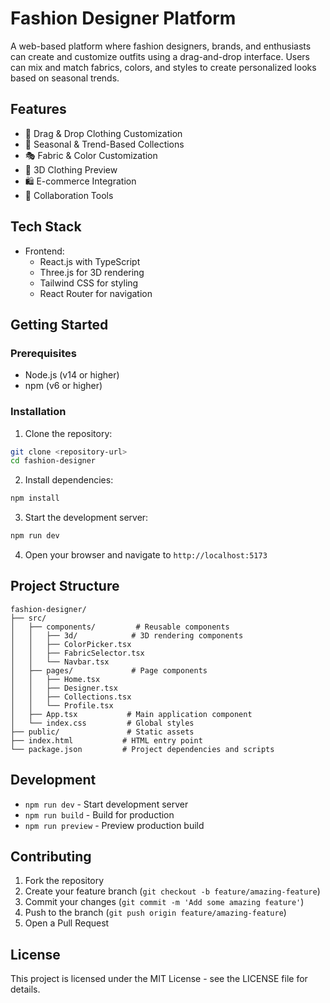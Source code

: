 # Fashion Designer Platform

A web-based platform where fashion designers, brands, and enthusiasts can create and customize outfits using a drag-and-drop interface. Users can mix and match fabrics, colors, and styles to create personalized looks based on seasonal trends.

## Features

- 🎨 Drag & Drop Clothing Customization
- 🌟 Seasonal & Trend-Based Collections
- 🎭 Fabric & Color Customization
- 📐 3D Clothing Preview
- 🛍️ E-commerce Integration
- 👥 Collaboration Tools

## Tech Stack

- Frontend:
  - React.js with TypeScript
  - Three.js for 3D rendering
  - Tailwind CSS for styling
  - React Router for navigation

## Getting Started

### Prerequisites

- Node.js (v14 or higher)
- npm (v6 or higher)

### Installation

1. Clone the repository:
```bash
git clone <repository-url>
cd fashion-designer
```

2. Install dependencies:
```bash
npm install
```

3. Start the development server:
```bash
npm run dev
```

4. Open your browser and navigate to `http://localhost:5173`

## Project Structure

```
fashion-designer/
├── src/
│   ├── components/         # Reusable components
│   │   ├── 3d/            # 3D rendering components
│   │   ├── ColorPicker.tsx
│   │   ├── FabricSelector.tsx
│   │   └── Navbar.tsx
│   ├── pages/             # Page components
│   │   ├── Home.tsx
│   │   ├── Designer.tsx
│   │   ├── Collections.tsx
│   │   └── Profile.tsx
│   ├── App.tsx           # Main application component
│   └── index.css         # Global styles
├── public/               # Static assets
├── index.html           # HTML entry point
└── package.json         # Project dependencies and scripts
```

## Development

- `npm run dev` - Start development server
- `npm run build` - Build for production
- `npm run preview` - Preview production build

## Contributing

1. Fork the repository
2. Create your feature branch (`git checkout -b feature/amazing-feature`)
3. Commit your changes (`git commit -m 'Add some amazing feature'`)
4. Push to the branch (`git push origin feature/amazing-feature`)
5. Open a Pull Request

## License

This project is licensed under the MIT License - see the LICENSE file for details.

